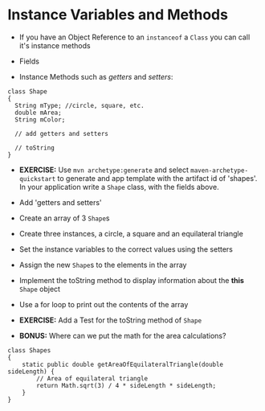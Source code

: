 # Instance Variables and Methods

* If you have an Object Reference to an ``instanceof`` a ``Class`` you can call it's instance methods

* Fields
* Instance Methods such as _getters_ and _setters_:



```
class Shape
{
  String mType; //circle, square, etc.
  double mArea;
  String mColor;

  // add getters and setters

  // toString
}
```

* __EXERCISE:__ Use ``mvn archetype:generate`` and select ``maven-archetype-quickstart`` to generate and app template with the artifact id of 'shapes'. In your application write a ``Shape`` class, with the fields above.
* Add 'getters and setters'
* Create an array of 3 ``Shape``s
* Create three instances, a circle, a square and an equilateral triangle
* Set the instance variables to the correct values using the setters
* Assign the new ``Shape``s to the elements in the array
* Implement the toString method to display information about the __this__ ``Shape`` object

* Use a for loop to print out the contents of the array


* __EXERCISE:__ Add a Test for the toString method of ``Shape``


* __BONUS:__ Where can we put the math for the area calculations?
```
class Shapes
{
    static public double getAreaOfEquilateralTriangle(double sideLength) {
        // Area of equilateral triangle
    	return Math.sqrt(3) / 4 * sideLength * sideLength;
    }
}
```
